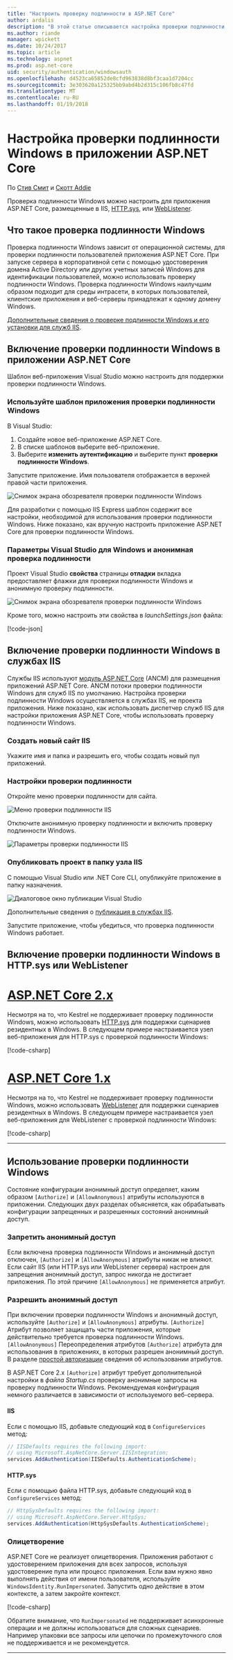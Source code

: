```yaml
---
title: "Настроить проверку подлинности в ASP.NET Core"
author: ardalis
description: "В этой статье описывается настройка проверки подлинности Windows в ASP.NET Core, используя IIS Express, службы IIS, HTTP.sys и WebListener."
ms.author: riande
manager: wpickett
ms.date: 10/24/2017
ms.topic: article
ms.technology: aspnet
ms.prod: asp.net-core
uid: security/authentication/windowsauth
ms.openlocfilehash: d4523ca65852de8cfd963838d8bf3caa1d7204cc
ms.sourcegitcommit: 3e303620a125325bb9abd4b2d315c106fb8c47fd
ms.translationtype: MT
ms.contentlocale: ru-RU
ms.lasthandoff: 01/19/2018
---
```

# <a name="configure-windows-authentication-in-an-aspnet-core-app"></a>Настройка проверки подлинности Windows в приложении ASP.NET Core

По [Стив Смит](https://ardalis.com) и [Скотт Addie](https://twitter.com/Scott_Addie)

Проверка подлинности Windows можно настроить для приложения ASP.NET Core, размещенные в IIS, [HTTP.sys](xref:fundamentals/servers/httpsys), или [WebListener](xref:fundamentals/servers/weblistener).

## <a name="what-is-windows-authentication"></a>Что такое проверка подлинности Windows

Проверка подлинности Windows зависит от операционной системы, для проверки подлинности пользователей приложения ASP.NET Core. При запуске сервера в корпоративной сети с помощью удостоверения домена Active Directory или других учетных записей Windows для идентификации пользователей, можно использовать проверку подлинности Windows. Проверка подлинности Windows наилучшим образом подходит для среды интрасети, в которых пользователей, клиентские приложения и веб-серверы принадлежат к одному домену Windows.

[Дополнительные сведения о проверке подлинности Windows и его установки для служб IIS](https://docs.microsoft.com/iis/configuration/system.webServer/security/authentication/windowsAuthentication/).

## <a name="enable-windows-authentication-in-an-aspnet-core-app"></a>Включение проверки подлинности Windows в приложении ASP.NET Core

Шаблон веб-приложения Visual Studio можно настроить для поддержки проверки подлинности Windows.

### <a name="use-the-windows-authentication-app-template"></a>Используйте шаблон приложения проверки подлинности Windows

В Visual Studio:
1. Создайте новое веб-приложение ASP.NET Core. 
1. В списке шаблонов выберите веб-приложение.
1. Выберите **изменить аутентификацию** и выберите пункт **проверки подлинности Windows**. 

Запустите приложение. Имя пользователя отображается в верхней правой части приложения.

![Снимок экрана обозревателя проверки подлинности Windows](windowsauth/_static/browser-screenshot.png)

Для разработки с помощью IIS Express шаблон содержит все настройки, необходимой для использования проверки подлинности Windows. Ниже показано, как вручную настроить приложение ASP.NET Core для проверки подлинности Windows.

### <a name="visual-studio-settings-for-windows-and-anonymous-authentication"></a>Параметры Visual Studio для Windows и анонимная проверка подлинности

Проект Visual Studio **свойства** страницы **отладки** вкладка предоставляет флажки для проверки подлинности Windows и анонимную проверку подлинности.

![Снимок экрана обозревателя проверки подлинности Windows](windowsauth/_static/vs-auth-property-menu.png)

Кроме того, можно настроить эти свойства в *launchSettings.json* файла:

[!code-json[](windowsauth/sample/launchSettings.json?highlight=3-4)]

## <a name="enable-windows-authentication-with-iis"></a>Включение проверки подлинности Windows в службах IIS

Службы IIS используют [модуль ASP.NET Core](xref:fundamentals/servers/aspnet-core-module) (ANCM) для размещения приложений ASP.NET Core. ANCM потоки проверки подлинности Windows для служб IIS по умолчанию. Настройка проверки подлинности Windows осуществляется в службах IIS, не проекта приложения. Ниже показано, как использовать диспетчер служб IIS для настройки приложения ASP.NET Core, чтобы использовать проверку подлинности Windows.

### <a name="create-a-new-iis-site"></a>Создать новый сайт IIS

Укажите имя и папка и разрешить его, чтобы создать новый пул приложений.

### <a name="customize-authentication"></a>Настройки проверки подлинности

Откройте меню проверки подлинности для сайта.

![Меню проверки подлинности IIS](windowsauth/_static/iis-authentication-menu.png)

Отключите анонимную проверку подлинности и включить проверку подлинности Windows.

![Параметры проверки подлинности IIS](windowsauth/_static/iis-auth-settings.png)

### <a name="publish-your-project-to-the-iis-site-folder"></a>Опубликовать проект в папку узла IIS

С помощью Visual Studio или .NET Core CLI, опубликуйте приложение в папку назначения.

![Диалоговое окно публикации Visual Studio](windowsauth/_static/vs-publish-app.png)

Дополнительные сведения о [публикация в службах IIS](xref:host-and-deploy/iis/index).

Запустите приложение, чтобы убедиться, что проверка подлинности Windows работает.

## <a name="enable-windows-authentication-with-httpsys-or-weblistener"></a>Включение проверки подлинности Windows в HTTP.sys или WebListener

# <a name="aspnet-core-2xtabaspnetcore2x"></a>[ASP.NET Core 2.x](#tab/aspnetcore2x)

Несмотря на то, что Kestrel не поддерживает проверку подлинности Windows, можно использовать [HTTP.sys](xref:fundamentals/servers/httpsys) для поддержки сценариев резидентных в Windows. В следующем примере настраивается узел веб-приложения для HTTP.sys с проверкой подлинности Windows:

[!code-csharp[](windowsauth/sample/Program2x.cs?highlight=9-14)]

# <a name="aspnet-core-1xtabaspnetcore1x"></a>[ASP.NET Core 1.x](#tab/aspnetcore1x)

Несмотря на то, что Kestrel не поддерживает проверку подлинности Windows, можно использовать [WebListener](xref:fundamentals/servers/weblistener) для поддержки сценариев резидентных в Windows. В следующем примере настраивается узел веб-приложения для WebListener с проверкой подлинности Windows:

[!code-csharp[](windowsauth/sample/Program1x.cs?highlight=6-11)]

---

## <a name="work-with-windows-authentication"></a>Использование проверки подлинности Windows

Состояние конфигурации анонимный доступ определяет, каким образом `[Authorize]` и `[AllowAnonymous]` атрибуты используются в приложении. Следующих двух разделах объясняется, как обрабатывать конфигурации запрещенных и разрешенных состояний анонимный доступ.

### <a name="disallow-anonymous-access"></a>Запретить анонимный доступ

Если включена проверка подлинности Windows и анонимный доступ отключен, `[Authorize]` и `[AllowAnonymous]` атрибуты никак не влияют. Если сайт IIS (или HTTP.sys или WebListener сервера) настроен для запрещения анонимный доступ, запрос никогда не достигает приложения. По этой причине `[AllowAnonymous]` не применяется атрибут.

### <a name="allow-anonymous-access"></a>Разрешить анонимный доступ

При включении проверки подлинности Windows и анонимный доступ, используйте `[Authorize]` и `[AllowAnonymous]` атрибуты. `[Authorize]` Атрибут позволяет защищать части приложения, которые действительно требуется проверка подлинности Windows. `[AllowAnonymous]` Переопределения атрибутов `[Authorize]` атрибута для использования в приложениях, в которых разрешен анонимный доступ. В разделе [простой авторизации](xref:security/authorization/simple) сведения об использовании атрибутов.

В ASP.NET Core 2.x `[Authorize]` атрибут требует дополнительной настройки в *файла Startup.cs* проверку анонимные запросы на проверку подлинности Windows. Рекомендуемая конфигурация немного различается в зависимости от используемого веб-сервера.

#### <a name="iis"></a>IIS

Если с помощью IIS, добавьте следующий код в `ConfigureServices` метод: 

```csharp
// IISDefaults requires the following import:
// using Microsoft.AspNetCore.Server.IISIntegration;
services.AddAuthentication(IISDefaults.AuthenticationScheme);
```

#### <a name="httpsys"></a>HTTP.sys

Если с помощью файла HTTP.sys, добавьте следующий код в `ConfigureServices` метод:

```csharp
// HttpSysDefaults requires the following import:
// using Microsoft.AspNetCore.Server.HttpSys;
services.AddAuthentication(HttpSysDefaults.AuthenticationScheme);
```

### <a name="impersonation"></a>Олицетворение

ASP.NET Core не реализует олицетворения. Приложения работают с удостоверением приложения для всех запросов, используя удостоверение пула или процесс приложения. Если вам нужно явно выполнять действия от имени пользователя, используйте `WindowsIdentity.RunImpersonated`. Запустить одно действие в этом контексте, а затем закройте контекст.

[!code-csharp[](windowsauth/sample/Startup.cs?name=snippet_Impersonate&highlight=10-18)]

Обратите внимание, что `RunImpersonated` не поддерживает асинхронные операции и не должны использоваться для сложных сценариев. Например упаковки все запросы или цепочки по промежуточного слоя не поддерживается и не рекомендуется.

---
